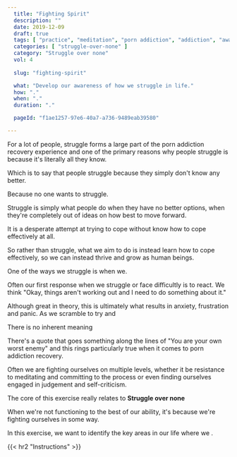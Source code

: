 ```yaml
---
  title: "Fighting Spirit"
  description: ""
  date: 2019-12-09
  draft: true
  tags: [ "practice", "meditation", "porn addiction", "addiction", "awareness", "awareness exercises", "perspective", "nofap", "neverfap", "neverfap deluxe" ]
  categories: [ "struggle-over-none" ]
  category: "Struggle over none"
  vol: 4
  
  slug: "fighting-spirit"

  what: "Develop our awareness of how we struggle in life."
  how: "."
  when: "."
  duration: "."

  pageId: "f1ae1257-97e6-40a7-a736-9489eab39580"

---
```


For a lot of people, struggle forms a large part of the porn addiction recovery experience and one of the primary reasons why people struggle is because it's literally all they know.

Which is to say that people struggle because they simply don't know any better. 

Because no one wants to struggle.

Struggle is simply what people do when they have no better options, when they're completely out of ideas on how best to move forward.

It is a desperate attempt at trying to cope without know how to cope effectively at all.

So rather than struggle, what we aim to do is instead learn how to cope effectively, so we can instead thrive and grow as human beings. 

One of the ways we struggle is when we. 


Often our first response when we struggle or face difficultly is to react. We think "Okay, things aren't working out and I need to do something about it."

Although great in theory, this is ultimately what results in anxiety, frustration and panic. As we scramble to try and 



There is no inherent meaning



There's a quote that goes something along the lines of "You are your own worst enemy" and this rings particularly true when it comes to porn addiction recovery.

Often we are fighting ourselves on multiple levels, whether it be resistance to meditating and committing to the process or even finding ourselves engaged in judgement and self-criticism.

The core of this exercise really relates to **Struggle over none**

When we're not functioning to the best of our ability, it's because we're fighting ourselves in some way.

In this exercise, we want to identify the key areas in our life where we .

{{< hr2 "Instructions" >}}




<!--
{{< hr2 "Additional Resources" >}}  -->

<!-- maybe link to other  -->

